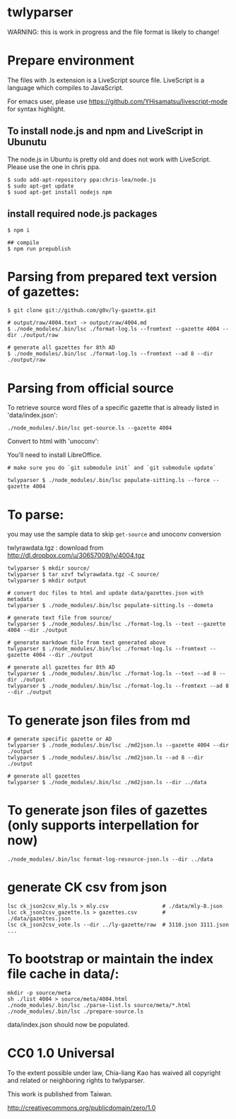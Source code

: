 twlyparser
============

WARNING: this is work in progress and the file format is likely to change!

# Prepare environment

The files with .ls extension is a LiveScript source file. 
LiveScript is a language which compiles to JavaScript.

For emacs user, please use
https://github.com/YHisamatsu/livescript-mode for syntax highlight.

## To install node.js and npm and LiveScript in Ubunutu

The node.js in Ubuntu is pretty old and does not work with
LiveScript. Please use the one in chris ppa.

```
$ sudo add-apt-repository ppa:chris-lea/node.js
$ sudo apt-get update
$ suod apt-get install nodejs npm
```

## install required node.js packages

```
$ npm i

## compile 
$ npm run prepublish
```

# Parsing from prepared text version of gazettes:

```
$ git clone git://github.com/g0v/ly-gazette.git

# output/raw/4004.text -> output/raw/4004.md
$ ./node_modules/.bin/lsc ./format-log.ls --fromtext --gazette 4004 --dir ./output/raw

# generate all gazettes for 8th AD
$ ./node_modules/.bin/lsc ./format-log.ls --fromtext --ad 8 --dir ./output/raw
```

# Parsing from official source

To retrieve source word files of a specific gazette that is already listed in
'data/index.json':

```
./node_modules/.bin/lsc get-source.ls --gazette 4004

```

Convert to html with 'unoconv':

You'll need to install LibreOffice.

```
# make sure you do `git submodule init` and `git submodule update`

twlyparser $ ./node_modules/.bin/lsc populate-sitting.ls --force --gazette 4004
```

# To parse:

you may use the sample data to skip `get-source` and unoconv conversion

twlyrawdata.tgz : download from http://dl.dropbox.com/u/30657009/ly/4004.tgz

```
twlyparser $ mkdir source/
twlyparser $ tar xzvf twlyrawdata.tgz -C source/ 
twlyparser $ mkdir output

# convert doc files to html and update data/gazettes.json with metadata
twlyparser $ ./node_modules/.bin/lsc populate-sitting.ls --dometa

# generate text file from source/
twlyparser $ ./node_modules/.bin/lsc ./format-log.ls --text --gazette 4004 --dir ./output

# generate markdown file from text generated above
twlyparser $ ./node_modules/.bin/lsc ./format-log.ls --fromtext --gazette 4004 --dir ./output

# generate all gazettes for 8th AD
twlyparser $ ./node_modules/.bin/lsc ./format-log.ls --text --ad 8 --dir ./output
twlyparser $ ./node_modules/.bin/lsc ./format-log.ls --fromtext --ad 8 --dir ./output
```

# To generate json files from md

```
# generate specific gazette or AD
twlyparser $ ./node_modules/.bin/lsc ./md2json.ls --gazette 4004 --dir ./output
twlyparser $ ./node_modules/.bin/lsc ./md2json.ls --ad 8 --dir ./output

# generate all gazettes
twlyparser $ ./node_modules/.bin/lsc ./md2json.ls --dir ../data
```

# To generate json files of gazettes (only supports interpellation for now)

```
./node_modules/.bin/lsc format-log-resource-json.ls --dir ../data
```

# generate CK csv from json
```
lsc ck_json2csv_mly.ls > mly.csv                 # ./data/mly-8.json
lsc ck_json2csv_gazette.ls > gazettes.csv        # ./data/gazettes.json
lsc ck_json2csv_vote.ls --dir ../ly-gazette/raw  # 3110.json 3111.json ...
```

# To bootstrap or maintain the index file cache in data/:

```
mkdir -p source/meta
sh ./list 4004 > source/meta/4004.html
./node_modules/.bin/lsc ./parse-list.ls source/meta/*.html
./node_modules/.bin/lsc ./prepare-source.ls
```

data/index.json should now be populated.

# CC0 1.0 Universal

To the extent possible under law, Chia-liang Kao has waived all copyright
and related or neighboring rights to twlyparser.

This work is published from Taiwan.

http://creativecommons.org/publicdomain/zero/1.0
